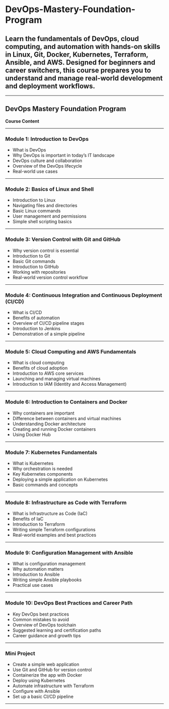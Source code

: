 # DevOps-Mastery-Foundation-Program
Learn the fundamentals of DevOps, cloud computing, and automation with hands-on skills in Linux, Git, Docker, Kubernetes, Terraform, Ansible, and AWS. Designed for beginners and career switchers, this course prepares you to understand and manage real-world development and deployment workflows.
---
---

## DevOps Mastery Foundation Program

**Course Content**

---

### Module 1: Introduction to DevOps

* What is DevOps
* Why DevOps is important in today’s IT landscape
* DevOps culture and collaboration
* Overview of the DevOps lifecycle
* Real-world use cases

---

### Module 2: Basics of Linux and Shell

* Introduction to Linux
* Navigating files and directories
* Basic Linux commands
* User management and permissions
* Simple shell scripting basics

---

### Module 3: Version Control with Git and GitHub

* Why version control is essential
* Introduction to Git
* Basic Git commands
* Introduction to GitHub
* Working with repositories
* Real-world version control workflow

---

### Module 4: Continuous Integration and Continuous Deployment (CI/CD)

* What is CI/CD
* Benefits of automation
* Overview of CI/CD pipeline stages
* Introduction to Jenkins
* Demonstration of a simple pipeline

---

### Module 5: Cloud Computing and AWS Fundamentals

* What is cloud computing
* Benefits of cloud adoption
* Introduction to AWS core services
* Launching and managing virtual machines
* Introduction to IAM (Identity and Access Management)

---

### Module 6: Introduction to Containers and Docker

* Why containers are important
* Difference between containers and virtual machines
* Understanding Docker architecture
* Creating and running Docker containers
* Using Docker Hub

---

### Module 7: Kubernetes Fundamentals

* What is Kubernetes
* Why orchestration is needed
* Key Kubernetes components
* Deploying a simple application on Kubernetes
* Basic commands and concepts

---

### Module 8: Infrastructure as Code with Terraform

* What is Infrastructure as Code (IaC)
* Benefits of IaC
* Introduction to Terraform
* Writing simple Terraform configurations
* Real-world examples and best practices

---

### Module 9: Configuration Management with Ansible

* What is configuration management
* Why automation matters
* Introduction to Ansible
* Writing simple Ansible playbooks
* Practical use cases

---

### Module 10: DevOps Best Practices and Career Path

* Key DevOps best practices
* Common mistakes to avoid
* Overview of DevOps toolchain
* Suggested learning and certification paths
* Career guidance and growth tips

---

### Mini Project

* Create a simple web application
* Use Git and GitHub for version control
* Containerize the app with Docker
* Deploy using Kubernetes
* Automate infrastructure with Terraform
* Configure with Ansible
* Set up a basic CI/CD pipeline

---


